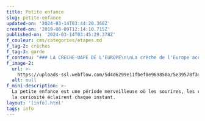 ```yaml
---
title: Petite enfance
slug: petite-enfance
updated-on: '2024-03-14T03:44:20.368Z'
created-on: '2019-08-09T12:14:10.715Z'
published-on: '2024-03-14T03:45:29.378Z'
f_couleur: cms/categories/etapes.md
f_tag-2: crèches
f_tag-3: garde
f_contenu: "### LA CRECHE-UAPE DE L'EUROPE\n\nLa crèche de l'Europe accueille les enfants de 3 mois à 12 ans.\n\nL'Unité d'accueil pour écoliers (UAPE) accueille les enfants de la 1ère classe Harmos à la 8ème classe Harmos, avant et après les heures d'école. On peut amener les enfants après l'école, ils peuvent faire leurs devoirs ou jouer.\n\n*   Les enfants peuvent manger à la crèche à midi. Les repas sont labellisés \"Fourchette Verte Petite Enfance\". Pour consulter les menus de la semaine, vous pouvez cliquer [**ici**](https://www.cms-sierre.ch/fr/menus-semaine-214.html).\n*   L'enfant est intégré à un groupe, selon son âge, et fait toutes sortes d'activités (jeu, musique, ...)\n\n**Les horaires :**\n\nLa crèche-UAPE est ouverte du lundi au vendredi de 6h45 à 18h45 et se divise ainsi :\n\n*   de 6h45 à 9h00, de 11h30 à 14h00 et de 16h15 à 18h45 pour les classes 2 Harmos aux classes 8 Harmos\n*   de 6h45 à 9h00 et de 11h30 à 18h45 pour les classes 1 Harmos puisqu'il n'y a plus l'école les après-midis.\n\n‍\\*\\*  \n_Quand la crèche-UAPE est-elle fermée ?_\\*\\*\n\nPour consulter le **plan des congés**, vous pouvez cliquer [**ici**](https://www.enfance.cms-sierre.ch/fr/creches-uape/reglements-et-formulaires-julie/plan-de-fermeture-959)\n\n‍  \n‍**_Combien ça coûte ?_**\n\nLes [tarifs](https://www.enfance.cms-sierre.ch/media/document/0/europe-avenant-uape-2023-2024-5.pdf) dépendent du revenu.\n\n**Vous recevrez une facture à la fin de chaque mois. Elle est payable en 30 jours, dès la réception de la facture.**\n\n‍  \n‍**_Et si je n'habite pas à Sierre ?_**\n\n*   La priorité est donnée aux enfants dont les parents habitent la Commune de Sierre et y travaillent.\n*   Ceux qui habitent: Anniviers, Miège, Veyras, Chalais, St-Léonard, ont la même priorité selon le nombre de places réservées.\n*   Les enfants des autres communes sont accueillis selon les places disponibles, mais à un autre prix.\n*   Il existe d'autres crèches et garderies dans les villages de la région. Vous trouverez la liste de ces structures en cliquant [**ici**](https://www.cms-sierre.ch/fr/creches-uape-319.html).\n\n‍**_Comment m'inscrire ?_**\n\nPour télécharger la demande d'inscription, cliquez [**ici**](https://www.enfance.cms-sierre.ch/fr/creches-uape/reglements-et-formulaires-julie/demandes-d-inscription-957).\n\nPour consulter le règlement de la crèche, cliquez [**ici**](https://www.enfance.cms-sierre.ch/fr/creches-uape/reglements-et-formulaires-julie/reglements-et-avenants-creche-et-uape-963).\n\n‍**Pour les bébés, l'inscription peut se faire 3 mois avant la naissance de l'enfant**.\n\n**Adresse :** Crèche de l'Europe, Place de l'Europe 5, 3960 Sierre  \n**Téléphone :** 027 452 26 00  \n**E\uFEFF-mail :** [**sierre.enfance@cms-smz.ch**](mailto:sierre.enfance@cms-smz.ch)  \n\uFEFF\\*\\*[‍](mailto:accueildelenfance@sierre.ch)Site Internet :\\*\\* [**www.cms-sierre.ch**](https://www.enfance.cms-sierre.ch/fr/creches-uape/)\n\n‍\n\nL'UAPE - Unité d'accueil pour écoliers de Sierre, Granges et Noës\n\n**Granges**  \nL'Unité d'accueil pour écoliers (UAPE) de Granges se situe en face des écoles. La structure accueillera dès août 2017 les enfants âgés de 3 mois à 12 ans.\n\nDifférents groupes sont à disposition en fonction de l'âge de l'enfant :\n\n*   de 3 mois à 18 mois : la Nursery\n*   de 18 mois à 4 ans : Groupe Crèche\n*   de la 1Harmos à la 8Harmos : secteur des Ecoliers\n\n**Combien ça coûte ?**  \nPour les prix des UAPE de Granges, cliquer [**ici**](https://www.enfance.cms-sierre.ch/media/document/0/granges-avenant-uape-2023-2024-3.pdf).  \n‍**Adresse :** Crèche-UAPE Granges, Rue de Fauporte 6, 3977 Granges  \n‍**Horaires :** la structure est ouverte du lundi au vendredi de 6h45 à 18h45  \n‍**Téléphone :** 027 563 66 50 ou 079 234 01 17  \n‍**E-mail administration :** [**sierre.enfance@cms-smz.ch  \n‍**](http://sierre.enfance@cms-smz.ch/)**E-mail responsable de l'UAPE :** [**christine.fumeaux@cms-smz.ch**](http://accueildelenfance@sierre.ch/)  \n**Site Internet :** [**www.cms-sierre.ch**](https://www.cms-sierre.ch/fr/creche-uape-granges-215.html)\n\n‍\n\n**N\uFEFFoës**  \nL'Unité d'accueil pour écoliers (UAPE) de Noës se situe dans les anciens locaux de la Poste. Elle accueille les enfants de la 1ère Harmos à la 8ème Harmos, avant ou après les heures d'école, en l'absence de leurs parents.\n\n‍**Les horaires :**\n\nL'UAPE de Noës est ouverte le lundi-mardi-jeudi et vendredi de 11h30 à 13h30 et de 16h à 18h45, uniquement durant la période scolaire.\n\nLors des fermetures planifiées de l'UAPE de Noës (mercredi et vacances scolaires), les enfants ont la possibilité de fréquenter l'UAPE de l'Europe à Sierre.\n\n‍**Combien ça coûte ?**  \nPour les prix de l'UAPE de Noës, cliquer [**ici**](https://www.cms-sierre.ch/data/documents/enfance/2019-2020Rglement.pdf).  \n‍**Adresse :** UAPE de Noës, Rue de Plantassage 6, 3976 Noës  \n‍**Téléphone :** 079 196 98 04 (UAPE) et 027 563 66 00 (Administration)  \n**E-mail administration :** [**sierre.enfance@cms-smz.ch**](http://sierre.enfance@cms-smz.ch/)  \n**E-mail responsable l'UAPE :** [**ariane.duchoud@cms-smz.ch**](mailto:ariane.duchoud@cms-smz.ch)  \n**Site Internet :** [**www.cms-sierre.ch**](https://www.cms-sierre.ch/fr/uape-noes-72.html)\n\n  \n**_AFJ (accueil familial de jour)_**\n\nPar accueil familial de jour, on entend la prise en charge d'enfants, de 0 jusqu'à la 8H, par une personne qui les accueille dans son foyer durant la journée, à temps partiel ou à temps plein.\n\n![](https://uploads-ssl.webflow.com/5d4d6299e11fbef0e969850a/5dd53f1267c0c63935047bf1_4_krippe.jpeg)\n\n**  \n_Qui sont les parents d'accueil ?_**\n\nCe sont des personnes désireuses d'ouvrir leur cercle familial à un enfant. Elles sont rémunérées pour les prestations offertes. Elles bénéficient d'une formation spécifique, d'un soutien professionnel régulier et sont soumises aux dispositions de l'ordonnance sur le placement des enfants.**_‍_**\n\n**_Dans quelle tranche d'âge les enfants peuvent-ils être placés ?_**\n\nA partir d'un mois et jusqu'à 12 ans, l'enfant est pris en charge dans un cadre familial.\n\n‍**_Quand les enfants peuvent-ils être accueillis ?_**\n\nL'accueil est souvent adapté aux besoins des familles plaçantes : à la journée, à la demi-journée, pour différents repas.\n\n‍**Contact, renseignements et inscriptions :** Catherine Valiquer, responsable  \n‍**Adresse :** Route du Simplon 1, Case postale 107, 3960 Sierre  \n‍**Téléphone :** 027 563 66 80 et 027 563 66 00 (Administration)  \n**E\uFEFF-mail :** [**catherine.valiquer@cms-smz.ch**](mailto:catherine.valiquer@cms-smz.ch)  \n‍**Site Internet :** [**www.cms-sierre.ch**](https://www.enfance.cms-sierre.ch/fr/reseau-d-accueil-familial-de-jour-afj--1-2-3-soleil-72)\n\n‍\n\n‍\n\n### **GARDE D'ENFANTS A DOMICILE ET SERVICE PARENTS-SECOURS**\n\nLe **Service de Garde d’enfants** malades à domicile est destiné aux parents ne sachant pas à qui confier la garde de leur enfant malade ou accidenté alors qu’ils doivent se rendre à leur travail.\n\nLe **Service Parents-Secours** s’adresse aux parents momentanément malades qui ne savent pas à qui confier la garde de leurs enfants. La garde veille sur les enfants au domicile des parents (soins d’hygiène, jeux, préparation des repas, accompagnement à l’école ou à la garderie, …).  \nCes prestations concernent les enfants de 0 à 12 ans révolus.\n\n‍**Où appeler ?**\n\n*   Du lundi au vendredi de 7h30 à 11h00 et de 14h00 à 17h00 : tél. 027 322 13 54\n*   Du lundi au vendredi de 17h00 à 19h00 : tél. 079 796 02 07\n*   Le dimanche et jours fériés de 19h00 à 20h00 : tél. 079 796 02 07\n\n‍**Combien ça coûte ?  \n‍**Garde d’enfants : CHF 5.– / heure  \nService Parents-Secours : CHF 10.– / heure  \n‍**Information et renseignements :** [**www.croix-rouge-valais.ch**](http://www.croix-rouge-valais.ch/organisation-aide/garde-enfants-malades-domicile-106.html)\n\n[**Flyer Garde d'enfant à domicile Croix-Rouge  \n‍**](https://www.dropbox.com/s/bezml2s2qrvnqiq/Flyer%20Garde%20d%27enfants%20%C3%A0%20domicile.pdf?dl=1)\n\n[**‍**](https://www.dropbox.com/s/bezml2s2qrvnqiq/Flyer%20Garde%20d%27enfants%20%C3%A0%20domicile.pdf?dl=1)\n\n### LA MAISON-SOLEIL\n\nLa Maison-soleil est un lieu d'accueil pour les enfants de 0 à 5 ans accompagnés d'un adulte. On peut y jouer, se détendre, se rencontrer, découvrir... Deux accueillant-e-s sont présent-e-s durant les ouvertures.\n\n**_Les horaires :_**\n\n*   le mardi de 14h00 à 17h30\n*   l\uFEFFe mercredi de 9h00 à 12h00\n*   l\uFEFFe jeudi de 14h30 à 17h30 (Phare Ouest)\n*   le vendredi de 9h00 à 12h00\n\n‍**_Où ?_  \n_‍_**Au 3ème étage du bâtiment de la ludothèque, Avenue des Ecoles 13, 3960 Sierre  \nP\uFEFFhare Ouest, Impasse des Tours 8, 3960 Sierre\n\n‍**_Dois-je m'inscrire ?_  \n_‍_**L'inscription n'est pas nécessaire, la fréquentation est libre.\n\n‍**_Combien ça coûte ?_  \n_‍_**Participation indicative de CHF 2.- par accueil.\n\n**Adresse :** Avenue des Ecoles 13, 3960 Sierre  \n‍**E-mail :** [**info@lamaisonsoleil.ch  \n‍**](mailto:info@lamaisonsoleil.ch)**Site Internet :** [**www.lamaisonsoleil.ch**](http://www.lamaisonsoleil.ch/)\n\n‍\n\n![](https://uploads-ssl.webflow.com/5d4d6299e11fbef0e969850a/5f847036571f26217ac86f92_Maison%20Soleil.png)\n\n‍\n\n‍\n\n### LES MATINÉES PARENTS\n\nComme [parents](https://www.sierretakeuil.ch/info/parents), nous relevons jour après jour le défi d’accompagner les enfants dans leur vie, en prenant soin d’eux et en leur enseignant la voie à suivre pour grandir sur des bases solides.\n\n**Horaires :** tous les mardi matins de 9h00 à 10h30, sauf durant les vacances scolaires, avec deux intervenantes. Un service de garde est prévu le temps de la rencontre.  \n‍**Téléphone :** 027 452 02 34 / 37  \nE-mail : [**integration@sierre.ch**](http://integration@sierre.ch/)\n\n![](https://uploads-ssl.webflow.com/5d4d6299e11fbef0e969850a/5f847246a0969b51e6092264_Matin%C3%A9e%20parents%20promo.png)\n\n### ‍\n\n‍\n\n### DIFFÉRENTES ACTIVITÉS POUR LES PETITS\n\n1.  [**La lanterne magique :**](https://www.lanterne-magique.org/clubs/sierre/) club de cinéma pour les 6 à 12 ans. Chaque année, il y a 9 films à découvrir.\n2.  ‍[**Magimalice**](http://www.magimalice.ch/) : Théâtre et concerts pour jeune public. Propose un programme de spectacles de qualité pour les enfants de 4 à 7 ans.\n3.  Gym parents-enfants : bouger ensemble, faire de la gymnastique et s'amuser. Avec les enfants à partir de trois ans"
f_image-2:
  url: >-
    https://uploads-ssl.webflow.com/5d4d6299e11fbef0e969850a/5e39578f3e54a5b00b933e5e_petite%20enfance%20-%20cr%C3%A8che.jpg
  alt: null
f_mini-description: >-
  La petite enfance est une période merveilleuse où les sourires, les rires et
  la curiosité éclairent chaque instant.
layout: '[info].html'
tags: info
---
```



